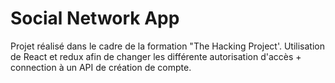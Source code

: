 # Social Network App

Projet réalisé dans le cadre de la formation "The Hacking Project'.
Utilisation de React et redux afin de changer les différente autorisation d'accès + connection à un API de création de compte.


